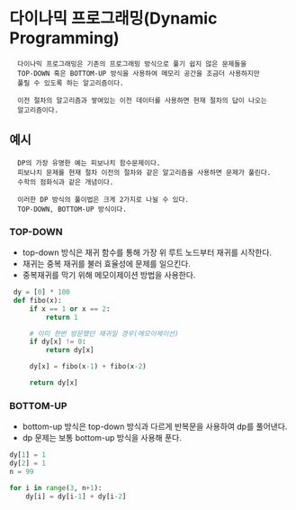 # 다이나믹 프로그래밍(Dynamic Programming)

```
  다이나믹 프로그래밍은 기존의 프로그래밍 방식으로 풀기 쉽지 않은 문제들을
  TOP-DOWN 혹은 BOTTOM-UP 방식을 사용하여 메모리 공간을 조금더 사용하지만 
  풀릴 수 있도록 하는 알고리즘이다.
  
  이전 절차의 알고리즘과 쌓여있는 이전 데이터를 사용하면 현재 절차의 답이 나오는
  알고리즘이다.
```

## 예시
```
  DP의 가장 유명한 예는 피보나치 함수문제이다.
  피보나치 문제를 현재 절차 이전의 절차와 같은 알고리즘을 사용하면 문제가 풀린다. 
  수학의 점화식과 같은 개념이다.
  
  이러한 DP 방식의 풀이법은 크게 2가지로 나뉠 수 있다.
  TOP-DOWN, BOTTOM-UP 방식이다.
```

### TOP-DOWN
 - top-down 방식은 재귀 함수를 통해 가장 위 루트 노드부터 재귀를 시작한다.
 - 재귀는 중복 재귀를 불러 효율성에 문제를 일으킨다.
 - 중복재귀를 막기 위해 메모이제이션 방법을 사용한다.
 ```python
  dy = [0] * 100
  def fibo(x):
      if x == 1 or x == 2:
          return 1

      # 이미 한번 방문했던 재귀일 경우(메모이제이션)
      if dy[x] != 0:
          return dy[x]

      dy[x] = fibo(x-1) + fibo(x-2)

      return dy[x]

 ```
 
 ### BOTTOM-UP
  - bottom-up 방식은 top-down 방식과 다르게 반복문을 사용하여 dp를 풀어낸다.
  - dp 문제는 보통 bottom-up 방식을 사용해 푼다.
  ```python
  dy[1] = 1
  dy[2] = 1
  n = 99

  for i in range(3, n+1):
      dy[i] = dy[i-1] + dy[i-2]
```
